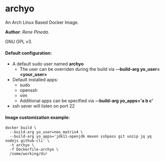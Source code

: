 # archyo
An Arch Linux Based Docker Image. 

**Author**: *Rene Pineda*.

GNU GPL v3.

#### Default configuration:
* A default sudo user named **archyo**
  * The user can be overriden during the build via **--build-arg yo_user=<your_user>**
* Default installed apps:
  * sudo 
  * openssh
  * vim
  * Additional apps can be specified via **--build-arg yo_apps='a b c'**
 * ssh sever will listen on port 22
 
 #### Image customization example:

```
docker build \
  --build-arg yo_user=neo_matrix4 \
  --build-arg yo_apps='jdk11-openjdk maven sshpass git unzip jq yq nodejs github-cli' \
  -t archyo \
  -f Dockerfile-archyo \
  /some/working/dir
